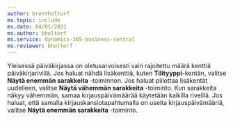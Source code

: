 ```yaml
---
author: brentholtorf
ms.topic: include
ms.date: 04/01/2021
ms.author: bholtorf
ms.service: dynamics-365-business-central
ms.reviewer: bholtorf
---
```

Yleisessä päiväkirjassa on oletusarvoisesti vain rajoitettu määrä kenttiä päiväkirjarivillä. Jos haluat nähdä lisäkenttiä, kuten **Tilityyppi**-kentän, valitse **Näytä enemmän sarakkeita** -toiminnon. Jos haluat piilottaa lisäkentät uudelleen, valitse **Näytä vähemmän sarakkeita** -toiminto. Kun sarakkeita näkyy vähemmän, samaa kirjauspäivämäärää käytetään kaikilla riveillä. Jos haluat, että samalla kirjauskansiotapahtumalla on useita kirjauspäivämääriä, valitse **Näytä enemmän sarakkeita** -toiminto.

